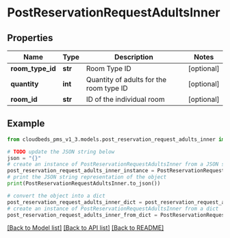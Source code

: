 # PostReservationRequestAdultsInner


## Properties

Name | Type | Description | Notes
------------ | ------------- | ------------- | -------------
**room_type_id** | **str** | Room Type ID | [optional] 
**quantity** | **int** | Quantity of adults for the room type ID | [optional] 
**room_id** | **str** | ID of the individual room | [optional] 

## Example

```python
from cloudbeds_pms_v1_3.models.post_reservation_request_adults_inner import PostReservationRequestAdultsInner

# TODO update the JSON string below
json = "{}"
# create an instance of PostReservationRequestAdultsInner from a JSON string
post_reservation_request_adults_inner_instance = PostReservationRequestAdultsInner.from_json(json)
# print the JSON string representation of the object
print(PostReservationRequestAdultsInner.to_json())

# convert the object into a dict
post_reservation_request_adults_inner_dict = post_reservation_request_adults_inner_instance.to_dict()
# create an instance of PostReservationRequestAdultsInner from a dict
post_reservation_request_adults_inner_from_dict = PostReservationRequestAdultsInner.from_dict(post_reservation_request_adults_inner_dict)
```
[[Back to Model list]](../README.md#documentation-for-models) [[Back to API list]](../README.md#documentation-for-api-endpoints) [[Back to README]](../README.md)


